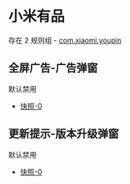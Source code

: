 # 小米有品

存在 2 规则组 - [com.xiaomi.youpin](/src/apps/com.xiaomi.youpin.ts)

## 全屏广告-广告弹窗

默认禁用

- [快照-0](https://i.gkd.li/import/12836727)

## 更新提示-版本升级弹窗

默认禁用

- [快照-0](https://i.gkd.li/import/12836775)
